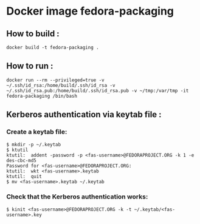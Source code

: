 # Docker image fedora-packaging

## How to build :
`docker build -t fedora-packaging .`

## How to run :
`docker run --rm --privileged=true -v ~/.ssh/id_rsa:/home/build/.ssh/id_rsa -v ~/.ssh/id_rsa.pub:/home/build/.ssh/id_rsa.pub -v ~/tmp:/var/tmp -it fedora-packaging /bin/bash`

## Kerberos authentication via keytab file :

### Create a keytab file:
```
$ mkdir -p ~/.keytab
$ ktutil 
ktutil:  addent -password -p <fas-username>@FEDORAPROJECT.ORG -k 1 -e des-cbc-md5
Password for <fas-username>@FEDORAPROJECT.ORG: 
ktutil:  wkt <fas-username>.keytab
ktutil:  quit
$ mv <fas-username>.keytab ~/.keytab
```

### Check that the Kerberos authentication works:
`$ kinit <fas-username>@FEDORAPROJECT.ORG -k -t ~/.keytab/<fas-username>.key`
